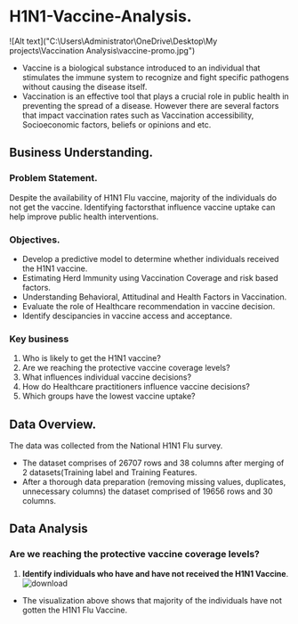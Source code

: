 # H1N1-Vaccine-Analysis.
![Alt text]("C:\Users\Administrator\OneDrive\Desktop\My projects\Vaccination Analysis\vaccine-promo.jpg")

- Vaccine is a biological substance introduced to an individual that stimulates the immune system to recognize and fight specific pathogens without causing the disease itself.
- Vaccination is an effective tool that plays a crucial role in public health in preventing the spread of a disease. However there are several factors that impact vaccination rates such as Vaccination accessibility, Socioeconomic factors, beliefs or opinions and etc.

## Business Understanding.
### Problem Statement.
Despite the availability of H1N1 Flu vaccine, majority of the individuals do not get the vaccine. Identifying factorsthat influence vaccine uptake can help improve public health interventions.

### Objectives.
- Develop a predictive model to determine whether individuals received the H1N1 vaccine.
- Estimating Herd Immunity using Vaccination Coverage and risk based factors.
- Understanding Behavioral, Attitudinal and Health Factors in Vaccination.
- Evaluate the role of Healthcare recommendation in vaccine decision.
- Identify descipancies in vaccine access and acceptance.

### Key business 
1. Who is likely to get the H1N1 vaccine?
2. Are we reaching the protective vaccine coverage levels?
3. What influences individual vaccine decisions?
4. How do Healthcare practitioners influence vaccine decisions?
5. Which groups have the lowest vaccine uptake?

## Data Overview.
The data was collected from the National H1N1 Flu survey.
  - The dataset comprises of 26707 rows and 38 columns after merging of 2 datasets(Training label and Training Features.
  - After a thorough data preparation (removing missing values, duplicates, unnecessary columns) the dataset comprised of 19656 rows and 30 columns.

## Data Analysis
### Are we reaching the protective vaccine coverage levels?
1. **Identify individuals who have and have not received the H1N1 Vaccine**.
![download](https://github.com/user-attachments/assets/374f8691-4e51-42dd-9289-7adb09a80b31)
- The visualization above shows that majority of the individuals have not gotten the H1N1 Flu Vaccine.


